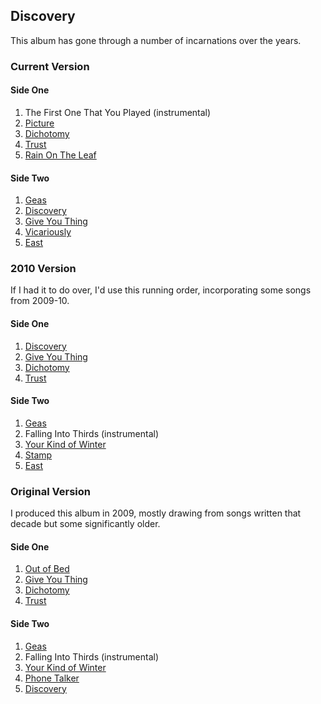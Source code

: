 ## Discovery
This album has gone through a number of incarnations over the years.

### Current Version
#### Side One
1. The First One That You Played (instrumental)
2. [Picture](../latest/picture.md)
3. [Dichotomy](dichotomy.md)
4. [Trust](trust.md)
5. [Rain On The Leaf](../latest/rotl.md)

#### Side Two
1. [Geas](geas.md)
2. [Discovery](discovery.md)
3. [Give You Thing](gyt.md)
4. [Vicariously](../latest/vicariously.md)
5. [East](east.md)

### 2010 Version
If I had it to do over, I'd use this running order, incorporating some songs from 2009-10.

#### Side One
1. [Discovery](discovery.md)
2. [Give You Thing](gyt.md)
3. [Dichotomy](dichotomy.md)
4. [Trust](trust.md)

#### Side Two
1. [Geas](geas.md)
2. Falling Into Thirds (instrumental)
3. [Your Kind of Winter](winter.md)
4. [Stamp](stamp.md)
5. [East](east.md)

### Original Version
I produced this album in 2009, mostly drawing from songs written that decade but some significantly older. 

#### Side One
1. [Out of Bed](outofbed.md)
2. [Give You Thing](gyt.md)
3. [Dichotomy](dichotomy.md)
4. [Trust](trust.md)

#### Side Two
1. [Geas](geas.md)
2. Falling Into Thirds (instrumental)
3. [Your Kind of Winter](winter.md)
4. [Phone Talker](phone.md)
5. [Discovery](discovery.md)

